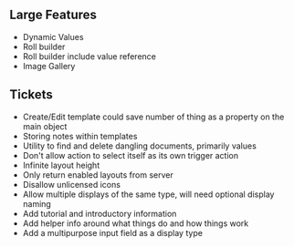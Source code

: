 ## Large Features

- Dynamic Values
- Roll builder
- Roll builder include value reference
- Image Gallery

## Tickets

- Create/Edit template could save number of thing as a property on the main object
- Storing notes within templates
- Utility to find and delete dangling documents, primarily values
- Don't allow action to select itself as its own trigger action
- Infinite layout height
- Only return enabled layouts from server
- Disallow unlicensed icons
- Allow multiple displays of the same type, will need optional display naming
- Add tutorial and introductory information
- Add helper info around what things do and how things work
- Add a multipurpose input field as a display type
